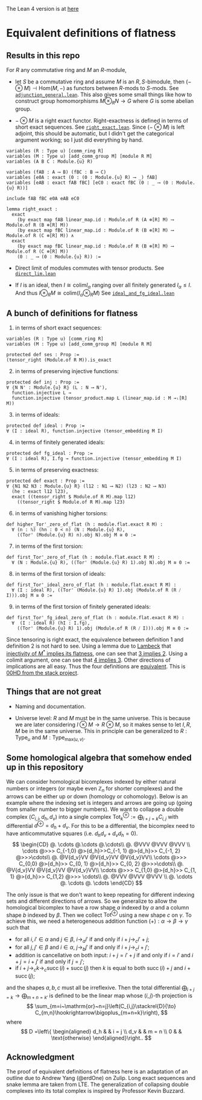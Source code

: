 The Lean 4 version is at [here](https://github.com/leanprover-community/mathlib4/pull/12438)


# Equivalent definitions of flatness

## Results in this repo

For $R$ any commutative ring and $M$ an $R$-module,

- let $S$ be a commutative ring and assume $M$ is an $R,S$-bimodule, then $(- \otimes M) \dashv \mathrm{Hom}(M, -)$ as functors between $R$-mods to $S$-mods. See [`adjunction_general.lean`](src/adjunction_general.lean#L363). This also gives some small things like how to construct group homomorphisms $M \otimes_R N \to G$ where $G$ is some abelian group.

- $- \otimes M$ is a right exact functor. Right-exactness is defined in terms of short exact sequences. See [`right_exact.lean`](src/right_exact.lean#L194). Since $(- \otimes M)$ is left adjoint, this should be automatic, but I didn't get the categorical argument working; so I just did everything by hand.

```lean
variables (R : Type u) [comm_ring R]
variables (M : Type u) [add_comm_group M] [module R M]
variables (A B C : Module.{u} R)

variables (fAB : A ⟶ B) (fBC : B ⟶ C)
variables [e0A : exact (0 : (0 : Module.{u} R) ⟶ _) fAB] 
variables [eAB : exact fAB fBC] [eC0 : exact fBC (0 : _ ⟶ (0 : Module.{u} R))]

include fAB fBC e0A eAB eC0

lemma right_exact :
  exact 
    (by exact map fAB linear_map.id : Module.of R (A ⊗[R] M) ⟶ Module.of R (B ⊗[R] M)) 
    (by exact map fBC linear_map.id : Module.of R (B ⊗[R] M) ⟶ Module.of R (C ⊗[R] M)) ∧
  exact 
    (by exact map fBC linear_map.id : Module.of R (B ⊗[R] M) ⟶ Module.of R (C ⊗[R] M))
    (0 : _ ⟶ (0 : Module.{u} R)) :=
```

- Direct limit of modules commutes with tensor products. See [`direct_lim.lean`](src/direct_lim.lean#L99)

- If $I$ is an ideal, then $I \cong \mathrm{colim} I_\alpha$ ranging over all finitely generated $I_\alpha\le I$. And thus $I \otimes_R M \cong \mathrm{colim}(I_\alpha\otimes_R M)$ See [`ideal_and_fg_ideal.lean`](src/ideal_and_fg_ideal.lean)

## A bunch of definitions for flatness

1. in terms of short exact sequences:

```lean
variables (R : Type u) [comm_ring R] 
variables (M : Type u) [add_comm_group M] [module R M]

protected def ses : Prop := 
(tensor_right (Module.of R M)).is_exact

```

2. in terms of preserving injective functions:

```lean
protected def inj : Prop :=
∀ ⦃N N' : Module.{u} R⦄ (L : N ⟶ N'), 
  function.injective L →
  function.injective (tensor_product.map L (linear_map.id : M →ₗ[R] M)) 
```

3. in terms of ideals:

```lean
protected def ideal : Prop :=
∀ (I : ideal R), function.injective (tensor_embedding M I)
```

4. in terms of finitely generated ideals:

```lean
protected def fg_ideal : Prop :=
∀ (I : ideal R), I.fg → function.injective (tensor_embedding M I)
```

5. in terms of preserving exactness:

```lean
protected def exact : Prop :=
∀ ⦃N1 N2 N3 : Module.{u} R⦄ (l12 : N1 ⟶ N2) (l23 : N2 ⟶ N3)
  (he : exact l12 l23),
  exact ((tensor_right $ Module.of R M).map l12)
    ((tensor_right $ Module.of R M).map l23)
```

6. in terms of vanishing higher torsions:

```lean
def higher_Tor'_zero_of_flat (h : module.flat.exact R M) : 
  ∀ (n : ℕ) (hn : 0 < n) (N : Module.{u} R), 
    ((Tor' (Module.{u} R) n).obj N).obj M ≅ 0 :=
```

7. in terms of the first torsion:

```lean
def first_Tor'_zero_of_flat (h : module.flat.exact R M) :
  ∀ (N : Module.{u} R), ((Tor' (Module.{u} R) 1).obj N).obj M ≅ 0 :=
```

8. in terms of the first torsion of ideals:

```lean
def first_Tor'_ideal_zero_of_flat (h : module.flat.exact R M) :
  ∀ (I : ideal R), ((Tor' (Module.{u} R) 1).obj (Module.of R (R ⧸ I))).obj M ≅ 0 :=
```

9. in terms of the first torsion of finitely generated ideals:

```lean
def first_Tor'_fg_ideal_zero_of_flat (h : module.flat.exact R M) :
  ∀  (I : ideal R) (hI : I.fg), 
    ((Tor' (Module.{u} R) 1).obj (Module.of R (R ⧸ I))).obj M ≅ 0 :=
```

Since tensoring is right exact, the equivalence between definition 1 and definition 2 is not hard to see. Using a lemma due to [Lambeck](doc/Lambek.pdf) that [injectivity of $M^*$ implies its flatness](src/flat.lean#117), one can see that [3 implies 2](src/flat.lean#204). Using a colimit argument, one can see that [4 implies 3](src/flat.lean#214). Other directions of implications are all easy. Thus the four definitions are [equivalent](src/flat.lean#223). This is [00HD from the stack project](https://stacks.math.columbia.edu/tag/00HD).

## Things that are not great

- Naming and documentation.

- Universe level: $R$ and $M$ must be in the same universe. This is because we are later considering $I \otimes M \to R \otimes M$, so it makes sense to let $I, R, M$ be in the same universe. This in principle can be generalized to $R : \mathsf{Type}_u$ and $M : \mathsf{Type}_{\mathrm{max}(u, v)}$.

## Some homological algebra that somehow ended up in this repository

We can consider homological bicomplexes indexed by either natural numbers or integers (or maybe even $\mathbb Z_n$ for shorter complexes) and the arrows can be either up or down (homology or cohomology). Below is an example where the indexing set is integers and arrows are going up (going from smaller number to bigger numbers). We want to collapse a double complex $(C_{i, j}, d_h, d_v)$ into a single complex $\operatorname{Tot}^{\oplus}_k := \bigoplus_{i+j = k}C_{i, j}$ with differential $d^{\oplus} = d_h + d_v$. For this to be a differential, the bicomplex need to have anticommutative squares (i.e. $d_hd_v + d_vd_h = 0$).
$$
\begin{CD}
@. \cdots @.\cdots @.\cdots\\
@. @VVV @VVV @VVV \\
\cdots @>>> C_{-1,0} @>{d_h}>>C_{-1, 1} @>{d_h}>> C_{-1, 2} @>>>\cdots\\
@. @V{d_v}VV @V{d_v}VV @V{d_v}VV\\
\cdots @>>> C_{0,0} @>{d_h}>> C_{0, 1} @>{d_h}>> C_{0, 2} @>>>\cdots\\
@. @V{d_v}VV @V{d_v}VV @V{d_v}VV\\
\cdots @>>> C_{1,0} @>{d_h}>> C_{1, 1} @>{d_h}>> C_{1,2} @>>> \cdots\\
@. @VVV @VVV @VVV \\
@. \cdots @. \cdots @. \cdots
\end{CD}
$$

The only issue is that we don't want to keep repeating for different indexing sets and different directions of arrows. So we generalize to allow the homological bicomplex to have a row shape $a$ indexed by $\alpha$ and a column shape $b$ indexed by $\beta$. Then we collect $\operatorname{Tot}^{\oplus}$ using a new shape $c$ on $\gamma$. To achieve this, we need a heterogeneous addition function $(+) : \alpha \to \beta \to \gamma$ such that

- for all $i, i' \in \alpha$ and $j \in \beta$, $i \to_a i'$ if and only if $i + j \to_c i' + j$;
- for all $j, j' \in \beta$ and $i \in \alpha$, $j \to_b j'$ if and only if $i+j\to_c i + j'$;
- addition is cancellative on both input: $i + j = i' + j$ if and only if $i = i'$ and $i + j = i + j'$ if and only if $j = j'$;
- if $i+j\to_c k \to_c \operatorname{succ}(i) + \operatorname{succ}(j)$ then $k$ is equal to both $\operatorname{succ}(i) + j$ and $i + \operatorname{succ}(j)$;

and the shapes $a, b, c$ must all be irreflexive. Then the total differential $\bigoplus_{i+j=k}\to \bigoplus_{m+n=k'}$ is defined to be the linear map whose $(i,j)$-th projection is
$$
\sum_{m=i~\mathrm{or}~n=j}\left(C_{i,j}\stackrel{D}{\to} C_{m,n}\hookrightarrow\bigoplus_{m+n=k}\right),
$$
where
$$
D =\left\{
\begin{aligned}
d_h & & i = j \\
d_v & & m = n \\
0 & & \text{otherwise}
\end{aligned}\right..
$$

## Acknowledgment

The proof of equivalent definitions of flatness here is an adaptation of an outline due to Andrew Yang (@erdOne) on Zulip. Long exact sequences and snake lemma are taken from LTE. The generalization of collapsing double complexes into its total complex is inspired by Professor Kevin Buzzard.
